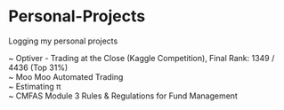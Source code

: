 # Personal-Projects
Logging my personal projects

~ Optiver - Trading at the Close (Kaggle Competition), Final Rank: 1349 / 4436 (Top 31%) \
~ Moo Moo Automated Trading \
~ Estimating π \
~ CMFAS Module 3 Rules & Regulations for Fund Management

